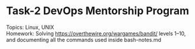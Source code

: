 # Task-2 DevOps Mentorship Program
Topics: Linux, UNIX <br>
Homework: Solving https://overthewire.org/wargames/bandit/ levels 1–10, and documenting all the commands used inside bash-notes.md
